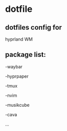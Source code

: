 # dotfile

## dotfiles config for
hyprland WM

## package list:
-waybar

-hyprpaper

-tmux

-nvim

-musikcube

-cava

...
